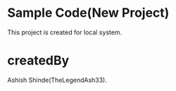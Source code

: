 # Sample Code(New Project)
This project is created for local system.

# createdBy
Ashish Shinde(TheLegendAsh33).